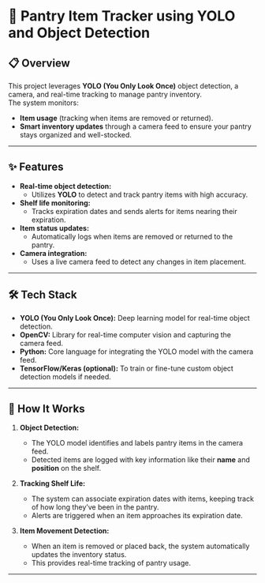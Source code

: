 # 🛒 Pantry Item Tracker using YOLO and Object Detection

## 📋 Overview  
This project leverages **YOLO (You Only Look Once)** object detection, a camera, and real-time tracking to manage pantry inventory.  
The system monitors:  
- **Item usage** (tracking when items are removed or returned).  
- **Smart inventory updates** through a camera feed to ensure your pantry stays organized and well-stocked.

---

## ✨ Features  
- **Real-time object detection:**  
   - Utilizes **YOLO** to detect and track pantry items with high accuracy.  
- **Shelf life monitoring:**  
   - Tracks expiration dates and sends alerts for items nearing their expiration.  
- **Item status updates:**  
   - Automatically logs when items are removed or returned to the pantry.  
- **Camera integration:**  
   - Uses a live camera feed to detect any changes in item placement.  

---

## 🛠️ Tech Stack  
- **YOLO (You Only Look Once):** Deep learning model for real-time object detection.  
- **OpenCV:** Library for real-time computer vision and capturing the camera feed.  
- **Python:** Core language for integrating the YOLO model with the camera feed.  
- **TensorFlow/Keras (optional):** To train or fine-tune custom object detection models if needed.

---

## 🧩 How It Works  

1. **Object Detection:**  
   - The YOLO model identifies and labels pantry items in the camera feed.  
   - Detected items are logged with key information like their **name** and **position** on the shelf.  

2. **Tracking Shelf Life:**  
   - The system can associate expiration dates with items, keeping track of how long they’ve been in the pantry.  
   - Alerts are triggered when an item approaches its expiration date.  

3. **Item Movement Detection:**  
   - When an item is removed or placed back, the system automatically updates the inventory status.  
   - This provides real-time tracking of pantry usage.

---
